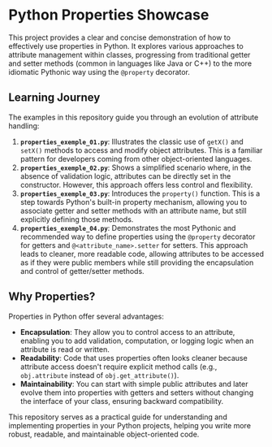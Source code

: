 # Python Properties Showcase

This project provides a clear and concise demonstration of how to effectively use properties in Python. It explores various approaches to attribute management within classes, progressing from traditional getter and setter methods (common in languages like Java or C++) to the more idiomatic Pythonic way using the `@property` decorator.

## Learning Journey

The examples in this repository guide you through an evolution of attribute handling:

1.  **`properties_exemple_01.py`**: Illustrates the classic use of `getX()` and `setX()` methods to access and modify object attributes. This is a familiar pattern for developers coming from other object-oriented languages.
2.  **`properties_exemple_02.py`**: Shows a simplified scenario where, in the absence of validation logic, attributes can be directly set in the constructor. However, this approach offers less control and flexibility.
3.  **`properties_exemple_03.py`**: Introduces the `property()` function. This is a step towards Python's built-in property mechanism, allowing you to associate getter and setter methods with an attribute name, but still explicitly defining those methods.
4.  **`properties_exemple_04.py`**: Demonstrates the most Pythonic and recommended way to define properties using the `@property` decorator for getters and `@<attribute_name>.setter` for setters. This approach leads to cleaner, more readable code, allowing attributes to be accessed as if they were public members while still providing the encapsulation and control of getter/setter methods.

## Why Properties?

Properties in Python offer several advantages:

*   **Encapsulation**: They allow you to control access to an attribute, enabling you to add validation, computation, or logging logic when an attribute is read or written.
*   **Readability**: Code that uses properties often looks cleaner because attribute access doesn't require explicit method calls (e.g., `obj.attribute` instead of `obj.get_attribute()`).
*   **Maintainability**: You can start with simple public attributes and later evolve them into properties with getters and setters without changing the interface of your class, ensuring backward compatibility.

This repository serves as a practical guide for understanding and implementing properties in your Python projects, helping you write more robust, readable, and maintainable object-oriented code.
